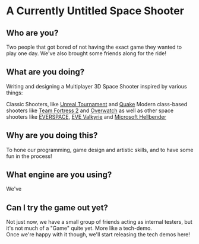 <h1>A Currently Untitled Space Shooter</h1>

<h2>Who are you? </h2>
Two people that got bored of not having the exact game they wanted to play one day. We've also brought some friends along for the ride!

<h2>What are you doing?</h2>
Writing and designing a Multiplayer 3D Space Shooter inspired by various things:

Classic Shooters, like [Unreal Tournament](https://en.wikipedia.org/wiki/Unreal_Tournament) and [Quake](https://en.wikipedia.org/wiki/Quake_(series))
Modern class-based shooters like [Team Fortress 2](https://en.wikipedia.org/wiki/Team_Fortress_2) and [Overwatch](https://en.wikipedia.org/wiki/Overwatch_(video_game))
as well as other space shooters like [EVERSPACE](https://everspace-game.com/), [EVE Valkyrie](https://www.evevalkyrie.com/) and [Microsoft Hellbender](https://en.wikipedia.org/wiki/Hellbender_(video_game))

<h2>Why are you doing this?</h2>
To hone our programming, game design and artistic skills, and to have some fun in the process!

<h2>What engine are you using?</h2>
We've 

<h2>Can I try the game out yet?</h2>
Not just now, we have a small group of friends acting as internal testers, but it's not much of a "Game" quite yet. More like a tech-demo. <br>
Once we're happy with it though, we'll start releasing the tech demos here!
<!--stackedit_data:
eyJoaXN0b3J5IjpbLTk4ODYzODcxMywtNjAyNjEyNzA3LC0xOT
YwMjcyMzE2LC0xMjAyODYxNTA3LC0yNDUzMjI5NDQsNDMxMjgx
MDAyXX0=
-->